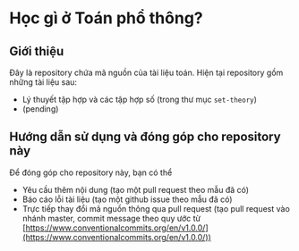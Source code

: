 # Học gì ở Toán phổ thông?

## Giới thiệu

Đây là repository chứa mã nguồn của tài liệu toán. Hiện tại repository gồm những tài liệu sau:

- Lý thuyết tập hợp và các tập hợp số (trong thư mục `set-theory`)
- (pending)

## Hướng dẫn sử dụng và đóng góp cho repository này

Để đóng góp cho repository này, bạn có thể

- Yêu cầu thêm nội dung (tạo một pull request theo mẫu đã có)
- Báo cáo lỗi tài liệu (tạo một github issue theo mẫu đã có)
- Trực tiếp thay đổi mã nguồn thông qua pull request (tạo pull request vào nhánh master, commit message theo quy ước từ [https://www.conventionalcommits.org/en/v1.0.0/](https://www.conventionalcommits.org/en/v1.0.0/))

